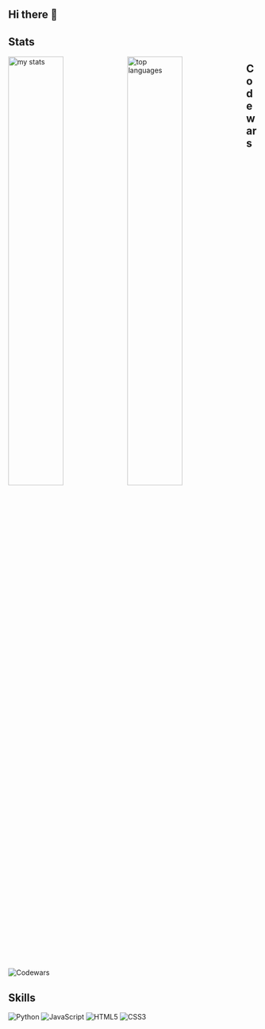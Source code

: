 ## Hi there 👋
## Stats
<!--
**aringuzel/aringuzel** is a ✨ _special_ ✨ repository because its `README.md` (this file) appears on your GitHub profile.
-->
<img alt="my stats" align="left" width="47%" src="https://github-readme-stats.vercel.app/api?username=aringuzel&show_icons=true"/>

<img alt="top languages" align="left" width="47%" src="https://github-readme-stats.vercel.app/api/top-langs/username=aringuzel&layout=compact"/>


## Codewars
![Codewars](https://www.codewars.com/users/guzel1/badges/large)

## Skills
![Python](https://img.shields.io/badge/Python-3776AB?style=for-the-badge&logo=python&logoColor=white)
![JavaScript](https://img.shields.io/badge/JavaScript-F7DF1E?style=for-the-badge&logo=javascript&logoColor=black)
![HTML5](https://img.shields.io/badge/HTML5-E34F26?style=for-the-badge&logo=html5&logoColor=white)
![CSS3](https://img.shields.io/badge/CSS3-1572B6?style=for-the-badge&logo=css3&logoColor=white)
